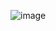 ![image](https://github.com/PsykoDev/LibDumper/assets/45910905/3c814740-dd08-46ea-85f8-003b654a8ac5)
